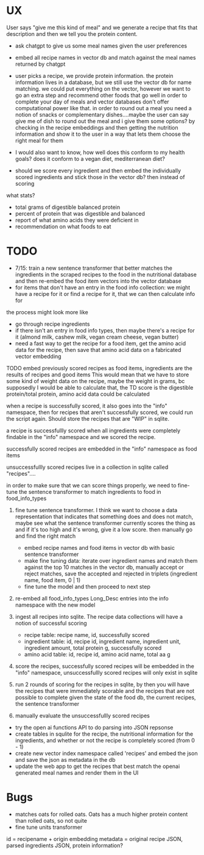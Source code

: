 # UX

User says "give me this kind of meal" and we generate a recipe that fits that description and then we tell you the protein content.

- ask chatgpt to give us some meal names given the user preferences
- embed all recipe names in vector db and match against the meal names returned by chatgpt
- user picks a recipe, we provide protein information. the protein information lives in a database, but we still use the vector db for name matching. 
we could put everything on the vector, however we want to go an extra step and recommend other foods that go well in order to complete your day of meals and vector databases
don't offer computational power like that. in order to round out a meal you need a notion of snacks or complementary dishes....maybe the user can say give me <this kind> of dish to round out the meal
and i give them some options? by checking in the recipe embeddings and then getting the nutrition information and show it to the user in a way that lets them choose the right meal for them
- I would also want to know, how well does this conform to my health goals? does it conform to a vegan diet, mediterranean diet?

- should we score every ingredient and then embed the individually scored ingredients and stick those in the vector db? then instead of scoring 

what stats?
- total grams of digestible balanced protein
- percent of protein that was digestible and balanced
- report of what amino acids they were deficient in
- recommendation on what foods to eat

# TODO
- 7/15: train a new sentence transformer that better matches the ingredients in the scraped recipes to the food in the nutritional database and then re-embed the food item vectors into the vector database
- for items that don't have an entry in the food info collection: we might have a recipe for it or find a recipe for it, that we can then calculate info for

the process might look more like
- go through recipe ingredients
- if there isn't an entry in food info types, then maybe there's a recipe for it (almond milk, cashew milk, vegan cream cheese, vegan butter)
- need a fast way to get the recipe for a food item, get the amino acid data for the recipe, then save that amino acid data on a fabricated vector embedding

TODO embed previously scored recipes as food items, ingredients are the results of recipes and good items
This would mean that we have to store some kind of weight data on the recipe, maybe the weight in grams, bc supposedly I would be able to calculate that, the TD score is the digestible protein/total protein, amino acid data could be calculated

when a recipe is successfully scored, it also goes into the "info" namespace,
then for recipes that aren't successfully scored, we could run the script again. Should store the recipes that are "WIP" in sqlite.

a recipe is successfullly scored when all ingredients were completely findable in the "info" namespace and we scored the recipe.

successfully scored recipes are embedded in the "info" namespace as food items

unsuccessfullly scored recipes live in a collection in sqlite called "recipes"....

in order to make sure that we can score things properly, we need to fine-tune the sentence transformer to match ingredients to food in food_info_types

1. fine tune sentence transformer. I think we want to choose a data representation that indicates that something does and does not match, maybe see what the sentence transformer currently scores the thing as and if it's too high and it's wrong, give it a low score. then manually go and find the right match
    - embed recipe names and food items in vector db with basic sentence transformer
    - make fine tuning data: iterate over ingredient names and match them against the top 10 matches in the vector db, manually accept or reject matches, save the accepted and rejected in triplets (ingredient name, food item, 0 | 1)
    - fine tune the model and then proceed to next step

2. re-embed all food_info_types Long_Desc entries into the info namespace with the new model
3. ingest all recipes into sqlite. The recipe data collections will have a notion of successful scoring
    - recipe table: recipe name, id, successfully scored
    - ingredient table: id, recipe id, ingredient name, ingredient unit, ingredient amount, total protein g, successfully scored
    - amino acid table: id, recipe id, amino acid name, total aa g

4. score the recipes, successfully scored recipes will be embedded in the "info" namespace, unsuccessfullly scored recipes will only exist in sqlite
5. run 2 rounds of scoring for the recipes in sqlite, by then you will have the recipes that were immediately scorable and the recipes that are not possible to complete given the state of the food db, the current recipes, the sentence transformer
6. manually evaluate the unsuccessfullly scored recipes


- try the open ai functions API to do parsing into JSON repsonse
- create tables in squlite for the recipe, the nutritional information for the ingredients, and whether or not the recipe is completely scored (from 0 - 1)
- create new vector index namespace called 'recipes' and embed the json and save the json as metadata in the db
- update the web app to get the recipes that best match the openai generated meal names and render them in the UI

# Bugs
- matches oats for rolled oats. Oats has a much higher protein content than rolled oats, so not quite
- fine tune units transformer


id = recipename + origin
embedding
metadata = original recipe JSON, parsed ingredients JSON, protein information?
